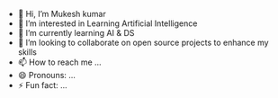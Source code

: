 - 👋 Hi, I’m Mukesh kumar
- 👀 I’m interested in Learning Artificial Intelligence
- 🌱 I’m currently learning AI & DS
- 💞️ I’m looking to collaborate on open source projects to enhance my skills
- 📫 How to reach me ...
- 😄 Pronouns: ...
- ⚡ Fun fact: ...

<!---
Mukesh46-droid/Mukesh46-droid is a ✨ special ✨ repository because its `README.md` (this file) appears on your GitHub profile.
You can click the Preview link to take a look at your changes.
--->
